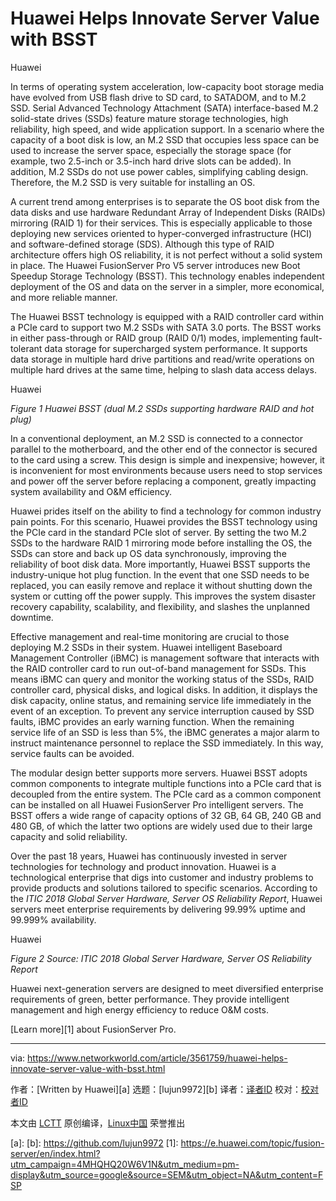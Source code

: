 [#]: collector: (lujun9972)
[#]: translator: ( )
[#]: reviewer: ( )
[#]: publisher: ( )
[#]: url: ( )
[#]: subject: (Huawei Helps Innovate Server Value with BSST)
[#]: via: (https://www.networkworld.com/article/3561759/huawei-helps-innovate-server-value-with-bsst.html)
[#]: author: (Written by Huawei )

Huawei Helps Innovate Server Value with BSST
======

Huawei

In terms of operating system acceleration, low-capacity boot storage media have evolved from USB flash drive to SD card, to SATADOM, and to M.2 SSD. Serial Advanced Technology Attachment (SATA) interface-based M.2 solid-state drives (SSDs) feature mature storage technologies, high reliability, high speed, and wide application support. In a scenario where the capacity of a boot disk is low, an M.2 SSD that occupies less space can be used to increase the server space, especially the storage space (for example, two 2.5-inch or 3.5-inch hard drive slots can be added). In addition, M.2 SSDs do not use power cables, simplifying cabling design. Therefore, the M.2 SSD is very suitable for installing an OS.

A current trend among enterprises is to separate the OS boot disk from the data disks and use hardware Redundant Array of Independent Disks (RAIDs) mirroring (RAID 1) for their services. This is especially applicable to those deploying new services oriented to hyper-converged infrastructure (HCI) and software-defined storage (SDS). Although this type of RAID architecture offers high OS reliability, it is not perfect without a solid system in place. The Huawei FusionServer Pro V5 server introduces new Boot Speedup Storage Technology (BSST). This technology enables independent deployment of the OS and data on the server in a simpler, more economical, and more reliable manner.

The Huawei BSST technology is equipped with a RAID controller card within a PCIe card to support two M.2 SSDs with SATA 3.0 ports. The BSST works in either pass-through or RAID group (RAID 0/1) modes, implementing fault-tolerant data storage for supercharged system performance. It supports data storage in multiple hard drive partitions and read/write operations on multiple hard drives at the same time, helping to slash data access delays.

Huawei

_Figure 1 Huawei BSST (dual M.2 SSDs supporting hardware RAID and hot plug)_

In a conventional deployment, an M.2 SSD is connected to a connector parallel to the motherboard, and the other end of the connector is secured to the card using a screw. This design is simple and inexpensive; however, it is inconvenient for most environments because users need to stop services and power off the server before replacing a component, greatly impacting system availability and O&amp;M efficiency.

Huawei prides itself on the ability to find a technology for common industry pain points. For this scenario, Huawei provides the BSST technology using the PCIe card in the standard PCIe slot of server. By setting the two M.2 SSDs to the hardware RAID 1 mirroring mode before installing the OS, the SSDs can store and back up OS data synchronously, improving the reliability of boot disk data. More importantly, Huawei BSST supports the industry-unique hot plug function. In the event that one SSD needs to be replaced, you can easily remove and replace it without shutting down the system or cutting off the power supply. This improves the system disaster recovery capability, scalability, and flexibility, and slashes the unplanned downtime.

Effective management and real-time monitoring are crucial to those deploying M.2 SSDs in their system. Huawei intelligent Baseboard Management Controller (iBMC) is management software that interacts with the RAID controller card to run out-of-band management for SSDs. This means iBMC can query and monitor the working status of the SSDs, RAID controller card, physical disks, and logical disks. In addition, it displays the disk capacity, online status, and remaining service life immediately in the event of an exception. To prevent any service interruption caused by SSD faults, iBMC provides an early warning function. When the remaining service life of an SSD is less than 5%, the iBMC generates a major alarm to instruct maintenance personnel to replace the SSD immediately. In this way, service faults can be avoided.

The modular design better supports more servers. Huawei BSST adopts common components to integrate multiple functions into a PCIe card that is decoupled from the entire system. The PCIe card as a common component can be installed on all Huawei FusionServer Pro intelligent servers. The BSST offers a wide range of capacity options of 32 GB, 64 GB, 240 GB and 480 GB, of which the latter two options are widely used due to their large capacity and solid reliability.

Over the past 18 years, Huawei has continuously invested in server technologies for technology and product innovation. Huawei is a technological enterprise that digs into customer and industry problems to provide products and solutions tailored to specific scenarios. According to the _ITIC 2018 Global Server Hardware, Server OS Reliability Report_, Huawei servers meet enterprise requirements by delivering 99.99% uptime and 99.999% availability.

Huawei

_Figure 2 Source:_ _ITIC 2018 Global Server Hardware, Server OS Reliability Report_

Huawei next-generation servers are designed to meet diversified enterprise requirements of green, better performance. They provide intelligent management and high energy efficiency to reduce O&amp;M costs.

[Learn more][1] about FusionServer Pro.

--------------------------------------------------------------------------------

via: https://www.networkworld.com/article/3561759/huawei-helps-innovate-server-value-with-bsst.html

作者：[Written by Huawei][a]
选题：[lujun9972][b]
译者：[译者ID](https://github.com/译者ID)
校对：[校对者ID](https://github.com/校对者ID)

本文由 [LCTT](https://github.com/LCTT/TranslateProject) 原创编译，[Linux中国](https://linux.cn/) 荣誉推出

[a]: 
[b]: https://github.com/lujun9972
[1]: https://e.huawei.com/topic/fusion-server/en/index.html?utm_campaign=4MHQHQ20W6V1N&utm_medium=pm-display&utm_source=google&source=SEM&utm_object=NA&utm_content=FSP
